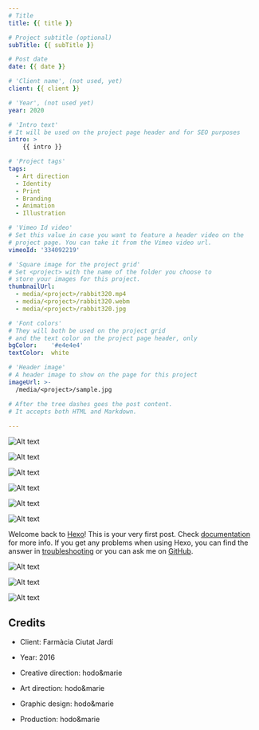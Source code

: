 ```yaml
---
# Title
title: {{ title }}

# Project subtitle (optional)
subTitle: {{ subTitle }}

# Post date
date: {{ date }}

# 'Client name', (not used, yet)
client: {{ client }}

# 'Year', (not used yet)
year: 2020

# 'Intro text'
# It will be used on the project page header and for SEO purposes
intro: >
	{{ intro }}

# 'Project tags'
tags:
  - Art direction
  - Identity
  - Print
  - Branding   
  - Animation
  - Illustration 

# 'Vimeo Id video'
# Set this value in case you want to feature a header video on the
# project page. You can take it from the Vimeo video url.
vimeoId: '334092219'

# 'Square image for the project grid'
# Set <project> with the name of the folder you choose to 
# store your images for this project.
thumbnailUrl:
  - media/<project>/rabbit320.mp4
  - media/<project>/rabbit320.webm
  - media/<project>/rabbit320.jpg

# 'Font colors' 
# They will both be used on the project grid
# and the text color on the project page header, only
bgColor:    '#e4e4e4' 
textColor:  white

# 'Header image'
# A header image to show on the page for this project
imageUrl: >-
  /media/<project>/sample.jpg

# After the tree dashes goes the post content.
# It accepts both HTML and Markdown.
  
---
```


<!-- This is a 3x gallery sample -->
<!-- Always add a linebreak between images -->
<!-- It needs three images between paragraph tags -->
<div class="gallery gallery-3">

![Alt text](http://placekitten.com/920/920 )

![Alt text](http://placekitten.com/910/910 )

![Alt text](http://placekitten.com/930/930 )

</div>


<!-- This is a 2x gallery sample -->
<!-- Always add a linebreak between images -->
<!-- It needs two images between paragraph tags -->
<div class="gallery gallery-2">

![Alt text](http://placekitten.com/650/420 )

![Alt text](http://placekitten.com/650/420 )


</div>

<!-- This is a 1x gallery sample -->
<!-- Always add a linebreak after the image -->
<!-- It needs one images between paragraph tags -->
<div class="gallery gallery-1">

![Alt text](http://placekitten.com/1330/600 )

</div>

<!-- For a proper separation with the next gallery, 
     you need to add a <br> tag after the last paragraph -->
Welcome back to [Hexo](https://hexo.io/)! This is your very first post. Check [documentation](https://hexo.io/docs/) for more info. If you get any problems when using Hexo, you can find the answer in [troubleshooting](https://hexo.io/docs/troubleshooting.html) or you can ask me on [GitHub](https://github.com/hexojs/hexo/issues).
<br>

<div class="gallery gallery-3">

![Alt text](http://placekitten.com/600/600 )

![Alt text](http://placekitten.com/800/800 )

![Alt text](http://placekitten.com/700/700 )

</div>

<!-- Sample credits secion -->
## Credits

* Client: Farmàcia Ciutat Jardí
* Year: 2016


* Creative direction: hodo&marie
* Art direction: hodo&marie
* Graphic design: hodo&marie
* Production: hodo&marie